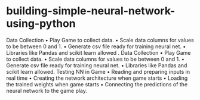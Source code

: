 # building-simple-neural-network-using-python
Data Collection • Play Game to collect data. • Scale data columns for values to be between 0 and 1. • Generate csv file ready for training neural net. • Libraries like Pandas and scikit learn allowed . Data Collection • Play Game to collect data. • Scale data columns for values to be between 0 and 1. • Generate csv file ready for training neural net. • Libraries like Pandas and scikit learn allowed. Testing NN in Game • Reading and preparing inputs in real time • Creating the network architecture when game starts • Loading the trained weights when game starts • Connecting the predictions of the neural network to the game play.
